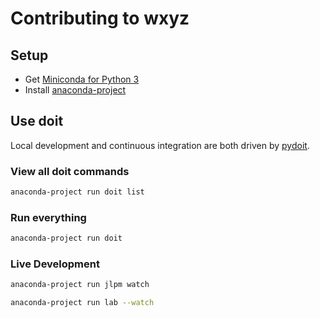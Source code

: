 # Contributing to wxyz

## Setup

- Get [Miniconda for Python 3](https://repo.anaconda.com/miniconda/)
- Install [anaconda-project](https://anaconda.org/conda-forge/anaconda-project)

## Use doit

Local development and continuous integration are both driven by [pydoit](https://pydoit.org/contents.html).

### View all doit commands

```bash
anaconda-project run doit list
```

### Run everything

```bash
anaconda-project run doit
```

### Live Development

```bash
anaconda-project run jlpm watch
```

```bash
anaconda-project run lab --watch
```
